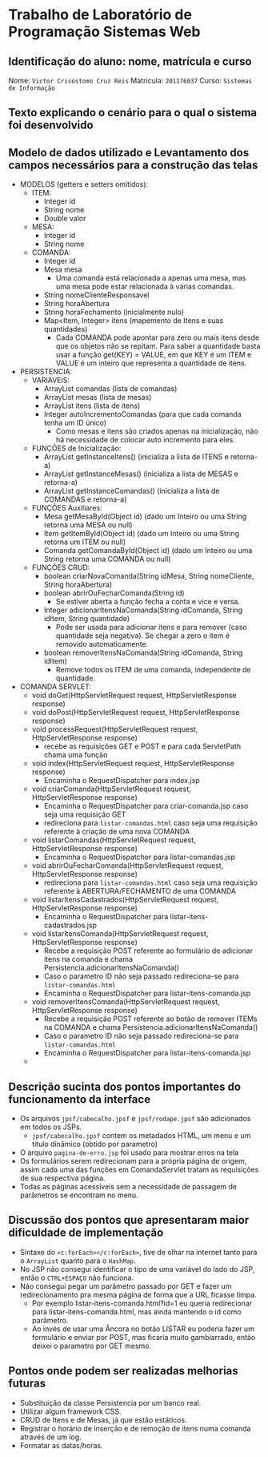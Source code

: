 # Trabalho de Laboratório de Programação Sistemas Web

## Identificação do aluno: nome, matrícula e curso
Nome: `Victor Crisóstomo Cruz Reis`
Matrícula: `201176037`
Curso: `Sistemas de Informação`

## Texto explicando o cenário para o qual o sistema foi desenvolvido

## Modelo de dados utilizado e Levantamento dos campos necessários para a construção das telas
* MODELOS (getters e setters omitidos):
    * ITEM: 
        * Integer id
        * String nome
        * Double valor 
    * MESA: 
        * Integer id
        * String nome
    * COMANDA: 
        * Integer id 
        * Mesa mesa 
            * Uma comanda está relacionada a apenas uma mesa, mas uma mesa pode estar relacionada à várias comandas.
        * String nomeClienteResponsavel
        * String horaAbertura
        * String horaFechamento (inicialmente nulo)
        * Map<Item, Integer> itens (mapemento de Itens e suas quantidades)
            * Cada COMANDA pode apontar para zero ou mais itens desde que os objetos não se repitam. Para saber a quantidade basta usar a função get(KEY) = VALUE, em que KEY é um ITEM e VALUE é um inteiro que representa a quantidade de itens.
* PERSISTENCIA:
    * VARIAVEIS:
        * ArrayList<Comanda> comandas (lista de comandas)
        * ArrayList<Mesa> mesas (lista de mesas)
        * ArrayList<Item> itens (lista de itens)
        * Integer autoIncrementoComandas (para que cada comanda tenha um ID único)
            * Como mesas e itens são criados apenas na inicialização, não há necessidade de colocar auto incremento para eles.
    * FUNÇÕES de Inicialização:
        * ArrayList<Item> getInstanceItens() (inicializa a lista de ITENS e retorna-a)
        * ArrayList<Mesa> getInstanceMesas() (inicializa a lista de MESAS e retorna-a)
        * ArrayList<Comandas> getInstanceComandas() (inicializa a lista de COMANDAS e retorna-a)
    * FUNÇÕES Auxiliares:
        * Mesa getMesaById(Object id) (dado um Inteiro ou uma String retorna uma MESA ou null)
        * Item getItemById(Object id) (dado um Inteiro ou uma String retorna um ITEM ou null)
        * Comanda getComandaById(Object id) (dado um Inteiro ou uma String retorna uma COMANDA ou null)
    * FUNÇÕES CRUD:
        * boolean criarNovaComanda(String idMesa, String nomeCliente, String horaAbertura)
        * boolean abrirOuFecharComanda(String id)
            * Se estiver aberta a função fecha a conta e vice e versa.
        * Integer adicionarItensNaComanda(String idComanda, String idItem, String quantidade)
            * Pode ser usada para adicionar itens e para remover (caso quantidade seja negativa). Se chegar a zero o item é removido automaticamente.
        * boolean removerItensNaComanda(String idComanda, String idItem)
            * Remove todos os ITEM de uma comanda, independente de quantidade.
* COMANDA SERVLET:
    * void doGet(HttpServletRequest request, HttpServletResponse response)
    * void doPost(HttpServletRequest request, HttpServletResponse response)
    * void processRequest(HttpServletRequest request, HttpServletResponse response)
        * recebe as requisições GET e POST e para cada ServletPath chama uma função
    * void index(HttpServletRequest request, HttpServletResponse response)
        * Encaminha o RequestDispatcher para index.jsp
    * void criarComanda(HttpServletRequest request, HttpServletResponse response)
        * Encaminha o RequestDispatcher para criar-comanda.jsp caso seja uma requisição GET
        * redireciona para `listar-comandas.html` caso seja uma requisição referente à criação de uma nova COMANDA
    * void listarComandas(HttpServletRequest request, HttpServletResponse response)
        * Encaminha o RequestDispatcher para listar-comandas.jsp
    * void abrirOuFecharComanda(HttpServletRequest request, HttpServletResponse response)
        * redireciona para `listar-comandas.html` caso seja uma requisição referente à ABERTURA/FECHAMENTO de uma COMANDA
    * void listarItensCadastrados(HttpServletRequest request, HttpServletResponse response)
        * Encaminha o RequestDispatcher para listar-itens-cadastrados.jsp
    * void listarItensComanda(HttpServletRequest request, HttpServletResponse response)
        * Recebe a requisição POST referente ao formulário de adicionar itens na comanda e chama Persistencia.adicionarItensNaComanda()
        * Caso o parametro ID não seja passado redireciona-se para `listar-comandas.html`
        * Encaminha o RequestDispatcher para listar-itens-comanda.jsp
    * void removerItensComanda(HttpServletRequest request, HttpServletResponse response)
        * Recebe a requisição POST referente ao botão de remover ITEMs na COMANDA e chama Persistencia.adicionarItensNaComanda()
        * Caso o parametro ID não seja passado redireciona-se para `listar-comandas.html`
        * Encaminha o RequestDispatcher para listar-itens-comanda.jsp
    * 

## Descrição sucinta dos pontos importantes do funcionamento da interface
* Os arquivos `jpsf/cabecalho.jpsf` e `jpsf/rodape.jpsf` são adicionados em todos os JSPs.
    * `jpsf/cabecalho.jpsf` contem os metadados HTML, um menu e um título dinâmico (obtido por parametro)
* O arquivo `pagina-de-erro.jsp` foi usado para mostrar erros na tela
* Os formulários serem redirecionam para a própria página de origem, assim cada uma das funções em ComandaServlet tratam as requisições de sua respectiva página.
* Todas as páginas acessíveis sem a necessidade de passagem de parâmetros se encontram no menu.

## Discussão dos pontos que apresentaram maior dificuldade de implementação
* Sintaxe do `<c:forEach></c:forEach>`, tive de olhar na internet tanto para o `ArrayList` quanto para o `HashMap`.
* No JSP não consegui identificar o tipo de uma variável do lado do JSP, então o `CTRL+ESPAÇO` não funciona.
* Não consegui pegar um parâmetro passado por GET e fazer um redirecionamento pra mesma página de forma que a URL ficasse limpa.
    * Por exemplo listar-itens-comanda.html?id=1 eu queria redirecionar para listar-itens-comanda.html, mas ainda mantendo o id como parâmetro. 
    * Ao invés de usar uma Âncora no botão LISTAR eu poderia fazer um formulário e enviar por POST, mas ficaria muito gambiarrado, então deixei o parametro por GET mesmo.

## Pontos onde podem ser realizadas melhorias futuras
* Substituição da classe Persistencia por um banco real.
* Utilizar algum framework CSS.
* CRUD de Itens e de Mesas, já que estão estáticos.
* Registrar o horário de inserção e de remoção de itens numa comanda através de um log.
* Formatar as datas/horas.
